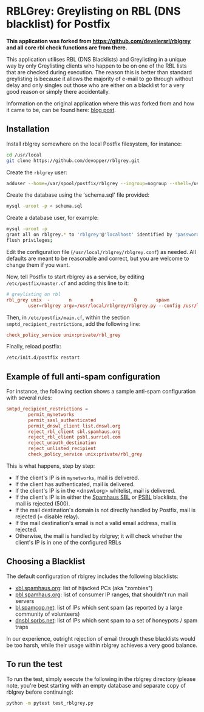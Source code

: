 # RBLGrey: Greylisting on RBL (DNS blacklist) for Postfix

**This application was forked from https://github.com/develersrl/rblgrey and all core rbl check functions are from there.**

This application utilises RBL (DNS Blacklists) and Greylisting in a unique way by only Greylisting clients who happen to be on one of the RBL lists that are checked during execution. The reason this is better than standard greylisting is because it allows the majority of e-mail to go through without delay and only singles out those who are either on a blacklist for a very good reason or simply there accidentally.

Information on the original application where this was forked from and how it came to be, can be found here:
[blog post](http://giovanni.bajo.it/post/47121521214/grey-on-black-combining-greylisting-with-blacklists).


## Installation

Install rblgrey somewhere on the local Postfix filesystem, for instance:

```sh
cd /usr/local
git clone https://github.com/devopper/rblgrey.git
```

Create the `rblgrey` user:

```sh
adduser --home=/var/spool/postfix/rblgrey --ingroup=nogroup --shell=/usr/sbin/nologin
```

Create the database using the 'schema.sql' file provided:

```sh
mysql -uroot -p < schema.sql
```

Create a database user, for example:

```sh
mysql -uroot -p
grant all on rblgrey.* to 'rblgrey'@'localhost' identified by 'password';
flush privileges;
```

Edit the configuration file (`/usr/local/rblgrey/rblgrey.conf`) as needed. All defaults are meant
to be reasonable and correct, but you are welcome to change them if you want.

Now, tell Postfix to start rblgrey as a service, by editing `/etc/postfix/master.cf` and adding
this line to it:

```conf
# greylisting on rbl
rbl_grey unix  -       n       n       -       0       spawn
        user=rblgrey argv=/usr/local/rblgrey/rblgrey.py --config /usr/local/rblgrey/rblgrey.conf
```

Then, in `/etc/postfix/main.cf`, within the section `smptd_recipient_restrictions`, add the
following line:

```conf
check_policy_service unix:private/rbl_grey
```

Finally, reload postfix:

```sh
/etc/init.d/postfix restart
```

## Example of full anti-spam configuration

For instance, the following section shows a sample anti-spam configuration with several rules:

```conf
smtpd_recipient_restrictions =
        permit_mynetworks
        permit_sasl_authenticated
        permit_dnswl_client list.dnswl.org
        reject_rbl_client sbl.spamhaus.org
        reject_rbl_client psbl.surriel.com
        reject_unauth_destination
        reject_unlisted_recipient
        check_policy_service unix:private/rbl_grey
```

This is what happens, step by step:

* If the client's IP is in `mynetworks`, mail is delivered.
* If the client has authenticated, mail is delivered.
* If the client's IP is in the <dnswl.org> whitelist, mail is delivered.
* If the client's IP is in either the [Spamhaus SBL](http://www.spamhaus.org/sbl/) or
  [PSBL](http://psbl.org/) blacklists, the mail is rejected (500).
* If the mail destination's domain is not directly handled by Postfix, mail is rejected (=
  disable relay).
* If the mail destination's email is not a valid email address, mail is rejected.
* Otherwise, the mail is handled by rblgrey; it will check whether the client's IP is in one of
  the configured RBLs

## Choosing a Blacklist

The default configuration of rblgrey includes the following blacklists:

 * [xbl.spamhaus.org](http://www.spamhaus.org/xbl/): list of hijacked PCs (aka "zombies")
 * [pbl.spamhaus.org](http://www.spamhaus.org/pbl/): list of consumer IP ranges, that shouldn't
   run mail servers
 * [bl.spamcop.net](http://www.spamcop.net): list of IPs which sent spam (as reported by a large
   community of volunteers)
 * [dnsbl.sorbs.net](http://www.sorbs.net): list of IPs which sent spam to a set of honeypots /
   spam traps

In our experience, outright rejection of email through these blacklists would be too harsh, while
their usage within rblgrey achieves a very good balance.

## To run the test

To run the test, simply execute the following in the rblgrey directory (please note, you're best starting with an empty database and separate copy of rblgrey before continuing):

```sh
python -m pytest test_rblgrey.py
```
